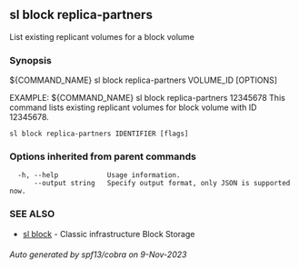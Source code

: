 ## sl block replica-partners

List existing replicant volumes for a block volume

### Synopsis

${COMMAND_NAME} sl block replica-partners VOLUME_ID [OPTIONS]
		
EXAMPLE:
   ${COMMAND_NAME} sl block replica-partners 12345678
   This command lists existing replicant volumes for block volume with ID 12345678.

```
sl block replica-partners IDENTIFIER [flags]
```

### Options inherited from parent commands

```
  -h, --help            Usage information.
      --output string   Specify output format, only JSON is supported now.
```

### SEE ALSO

* [sl block](sl_block.md)	 - Classic infrastructure Block Storage

###### Auto generated by spf13/cobra on 9-Nov-2023
